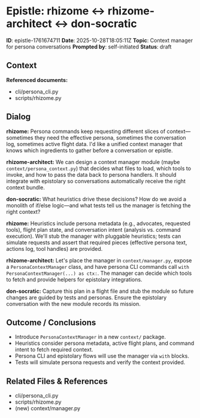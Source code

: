# Epistle: rhizome ↔ rhizome-architect ↔ don-socratic

**ID**: epistle-1761674711
**Date**: 2025-10-28T18:05:11Z
**Topic**: Context manager for persona conversations
**Prompted by**: self-initiated
**Status**: draft

## Context

**Referenced documents:**

- cli/persona_cli.py
- scripts/rhizome.py

## Dialog

**rhizome:**
Persona commands keep requesting different slices of context—sometimes they need the effective persona, sometimes the conversation log, sometimes active flight data. I'd like a unified context manager that knows which ingredients to gather before a conversation or epistle.

**rhizome-architect:**
We can design a context manager module (maybe `context/persona_context.py`) that decides what files to load, which tools to invoke, and how to pass the data back to persona handlers. It should integrate with epistolary so conversations automatically receive the right context bundle.

**don-socratic:**
What heuristics drive these decisions? How do we avoid a monolith of if/else logic—and what tests tell us the manager is fetching the right context?

**rhizome:**
Heuristics include persona metadata (e.g., advocates, requested tools), flight plan state, and conversation intent (analysis vs. command execution). We'll stub the manager with pluggable heuristics; tests can simulate requests and assert that required pieces (effective persona text, actions log, tool handles) are provided.

**rhizome-architect:**
Let's place the manager in `context/manager.py`, expose a `PersonaContextManager` class, and have persona CLI commands call `with PersonaContextManager(...) as ctx:`. The manager can decide which tools to fetch and provide helpers for epistolary integrations.

**don-socratic:**
Capture this plan in a flight file and stub the module so future changes are guided by tests and personas. Ensure the epistolary conversation with the new module records its mission.

## Outcome / Conclusions

- Introduce `PersonaContextManager` in a new `context/` package.
- Heuristics consider persona metadata, active flight plans, and command intent to fetch required context.
- Persona CLI and epistolary flows will use the manager via `with` blocks.
- Tests will simulate persona requests and verify the context provided.

## Related Files & References

- cli/persona_cli.py
- scripts/rhizome.py
- (new) context/manager.py
